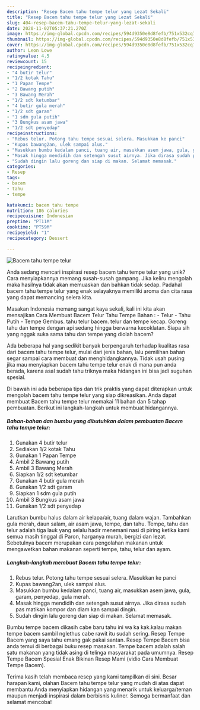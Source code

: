 ```yaml
---
description: "Resep Bacem tahu tempe telur yang Lezat Sekali"
title: "Resep Bacem tahu tempe telur yang Lezat Sekali"
slug: 404-resep-bacem-tahu-tempe-telur-yang-lezat-sekali
date: 2020-11-02T05:37:21.270Z
image: https://img-global.cpcdn.com/recipes/594d9350e8d8fefb/751x532cq70/bacem-tahu-tempe-telur-foto-resep-utama.jpg
thumbnail: https://img-global.cpcdn.com/recipes/594d9350e8d8fefb/751x532cq70/bacem-tahu-tempe-telur-foto-resep-utama.jpg
cover: https://img-global.cpcdn.com/recipes/594d9350e8d8fefb/751x532cq70/bacem-tahu-tempe-telur-foto-resep-utama.jpg
author: Leon Lowe
ratingvalue: 4.5
reviewcount: 15
recipeingredient:
- "4 butir telur"
- "1/2 kotak Tahu"
- "1 Papan Tempe"
- "2 Bawang putih"
- "3 Bawang Merah"
- "1/2 sdt ketumbar"
- "4 butir gula merah"
- "1/2 sdt garam"
- "1 sdm gula putih"
- "3 Bungkus asam jawa"
- "1/2 sdt penyedap"
recipeinstructions:
- "Rebus telur. Potong tahu tempe sesuai selera. Masukkan ke panci"
- "Kupas bawang2an, ulek sampai alus."
- "Masukkan bumbu kedalam panci, tuang air, masukkan asem jawa, gula, garam, penyedap, gula merah."
- "Masak hingga mendidih dan setengah susut airnya. Jika dirasa sudah pas matikan kompor dan diam kan sampai dingin."
- "Sudah dingin lalu goreng dan siap di makan. Selamat memasak."
categories:
- Resep
tags:
- bacem
- tahu
- tempe

katakunci: bacem tahu tempe 
nutrition: 186 calories
recipecuisine: Indonesian
preptime: "PT11M"
cooktime: "PT59M"
recipeyield: "1"
recipecategory: Dessert

---
```



![Bacem tahu tempe telur](https://img-global.cpcdn.com/recipes/594d9350e8d8fefb/751x532cq70/bacem-tahu-tempe-telur-foto-resep-utama.jpg)

Anda sedang mencari inspirasi resep bacem tahu tempe telur yang unik? Cara menyiapkannya memang susah-susah gampang. Jika keliru mengolah maka hasilnya tidak akan memuaskan dan bahkan tidak sedap. Padahal bacem tahu tempe telur yang enak selayaknya memiliki aroma dan cita rasa yang dapat memancing selera kita.

Masakan Indonesia memang sangat kaya sekali, kali ini kita akan mensajikan Cara Membuat Bacem Telur Tahu Tempe Bahan : - Telur - Tahu Putih - Tempe Gembus. tahu telur bacem. telur dan tempe kecap. Goreng tahu dan tempe dengan api sedang hingga berwarna kecoklatan. Siapa sih yang nggak suka sama tahu dan tempe yang diolah bacem?

Ada beberapa hal yang sedikit banyak berpengaruh terhadap kualitas rasa dari bacem tahu tempe telur, mulai dari jenis bahan, lalu pemilihan bahan segar sampai cara membuat dan menghidangkannya. Tidak usah pusing jika mau menyiapkan bacem tahu tempe telur enak di mana pun anda berada, karena asal sudah tahu triknya maka hidangan ini bisa jadi suguhan spesial.


Di bawah ini ada beberapa tips dan trik praktis yang dapat diterapkan untuk mengolah bacem tahu tempe telur yang siap dikreasikan. Anda dapat membuat Bacem tahu tempe telur memakai 11 bahan dan 5 tahap pembuatan. Berikut ini langkah-langkah untuk membuat hidangannya.

<!--inarticleads1-->

##### Bahan-bahan dan bumbu yang dibutuhkan dalam pembuatan Bacem tahu tempe telur:

1. Gunakan 4 butir telur
1. Sediakan 1/2 kotak Tahu
1. Gunakan 1 Papan Tempe
1. Ambil 2 Bawang putih
1. Ambil 3 Bawang Merah
1. Siapkan 1/2 sdt ketumbar
1. Gunakan 4 butir gula merah
1. Gunakan 1/2 sdt garam
1. Siapkan 1 sdm gula putih
1. Ambil 3 Bungkus asam jawa
1. Gunakan 1/2 sdt penyedap


Larutkan bumbu halus dalam air kelapa/air, tuang dalam wajan. Tambahkan gula merah, daun salam, air asam jawa, tempe, dan tahu. Tempe, tahu dan telur adalah tiga lauk yang selalu hadir menemani nasi di piring ketika kami semua masih tinggal di Paron, harganya murah, bergizi dan lezat. Sebetulnya bacem merupakan cara pengolahan makanan untuk mengawetkan bahan makanan seperti tempe, tahu, telur dan ayam. 

<!--inarticleads2-->

##### Langkah-langkah membuat Bacem tahu tempe telur:

1. Rebus telur. Potong tahu tempe sesuai selera. Masukkan ke panci
1. Kupas bawang2an, ulek sampai alus.
1. Masukkan bumbu kedalam panci, tuang air, masukkan asem jawa, gula, garam, penyedap, gula merah.
1. Masak hingga mendidih dan setengah susut airnya. Jika dirasa sudah pas matikan kompor dan diam kan sampai dingin.
1. Sudah dingin lalu goreng dan siap di makan. Selamat memasak.


Bumbu tempe bacem dikasih cabe baru tahu ini wa ka kak.kalau makan tempe bacem sambil nglethus cabe rawit itu sudah sering. Resep Tempe Bacem yang saya tahu emang gak pakai santan. Resep Tempe Bacem bisa anda temui di berbagai buku resep masakan. Tempe bacem adalah salah satu makanan yang tidak asing di telinga masyarakat pada umumnya. Resep Tempe Bacem Spesial Enak Bikinan Resep Mami (vidio Cara Membuat Tempe Bacem). 

Terima kasih telah membaca resep yang kami tampilkan di sini. Besar harapan kami, olahan Bacem tahu tempe telur yang mudah di atas dapat membantu Anda menyiapkan hidangan yang menarik untuk keluarga/teman maupun menjadi inspirasi dalam berbisnis kuliner. Semoga bermanfaat dan selamat mencoba!
